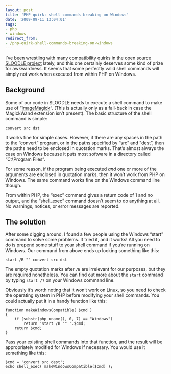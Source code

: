 ```yaml
---
layout: post
title: 'PHP quirk: shell commands breaking on Windows'
date: '2009-09-11 13:04:01'
tags:
- php
- windows
redirect_from:
- /php-quirk-shell-commands-breaking-on-windows
---
```


I’ve been wrestling with many compatibility quirks in the open source [SLOODLE project](http://www.sloodle.org) lately, and this one certainly deserves some kind of prize for awkwardness. It seems that some perfectly valid shell commands will simply not work when executed from within PHP on Windows.

## Background

Some of our code in SLOODLE needs to execute a shell command to make use of “[ImageMagick](http://www.imagemagick.org)“. (This is actually only as a fall-back in case the MagickWand extension isn’t present). The basic structure of the shell command is simple:

    convert src dst

It works fine for simple cases. However, if there are any spaces in the path to the “convert” program, or in the paths specified by “src” and "dest”, then the paths need to be enclosed in quotation marks. That’s almost always the case on Windows because it puts most software in a directory called “C:\Program Files”.

For some reason, if the program being executed _and_ one or more of the arguments are enclosed in quotation marks, then it won’t work from PHP on Windows. The same command works fine on the Windows command line though.

From within PHP, the “exec” command gives a return code of 1 and no output, and the “shell\_exec” command doesn’t seem to do anything at all. No warnings, notices, or error messages are reported.

## The solution

After some digging around, I found a few people using the Windows “start” command to solve some problems. It tried it, and it works! All you need to do is prepend some stuff to your shell command if you’re running on Windows. Our command from above ends up looking something like this:

    start /B "" convert src dst

The empty quotation marks after `/B` are irrelevant for our purposes, but they are required nonetheless. You can find out more about the `start` command by typing `start /?` on your Windows command line.

Obviously it’s worth noting that it won’t work on Linux, so you need to check the operating system in PHP before modifying your shell commands. You could actually put it in a handy function like this:

    function makeWindowsCompatible( $cmd )
    {
        if (substr(php_uname(), 0, 7) == "Windows")
            return 'start /B "" '.$cmd;
        return $cmd;
    }

Pass your existing shell commands into that function, and the result will be appropriately modified for Windows if necessary. You would use it something like this:

    $cmd = 'convert src dest';
    echo shell_exec( makeWindowsCompatible($cmd) );

<!--kg-card-end: markdown-->